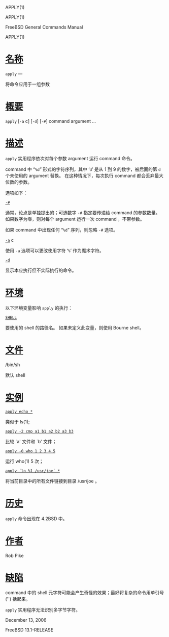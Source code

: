   APPLY(1)  

APPLY(1)

FreeBSD General Commands Manual

APPLY(1)

[名称](#__u540D___u79F0_)
=======================

`apply` —

将命令应用于一组参数

[概要](#__u6982___u8981_)
=======================

`apply` \[`-a` c\] \[`-d`\] \[`-#`\] command argument ...

[描述](#__u63CF___u8FF0_)
=======================

`apply` 实用程序依次对每个参数 argument 运行 command 命令。

command 中 “`%d`” 形式的字符序列，其中 ‘`d`’ 是从 1 到 9 的数字，被后面的第 `d` 个未使用的 argument 替换。 在这种情况下，每次执行 command 都会丢弃最大位数的参数。

选项如下：

[`-#`](#_)

通常，论点是单独提出的；可选数字 `-#` 指定要传递给 command 的参数数量。 如果数字为零，则对每个 argument 运行一次 command ，不带参数。

如果 command 中出现任何 “`%d`” 序列，则忽略 `-#` 选项。

[`-a`](#a) c

使用 `-a` 选项可以更改使用字符 ‘`%`’ 作为魔术字符。

[`-d`](#d)

显示本应执行但不实际执行的命令。

[环境](#__u73AF___u5883_)
=======================

以下环境变量影响 `apply` 的执行：

[`SHELL`](#SHELL)

要使用的 shell 的路径名。 如果未定义此变量，则使用 Bourne shell。

[文件](#__u6587___u4EF6_)
=======================

/bin/sh

默认 shell

[实例](#__u5B9E___u4F8B_)
=======================

[`apply echo *`](#apply_echo_*)

类似于 ls(1);

[`apply -2 cmp a1 b1 a2 b2 a3 b3`](#apply__-2_cmp_a1_b1_a2_b2_a3_b3)

比较 \`a' 文件和 \`b' 文件；

[`apply -0 who 1 2 3 4 5`](#apply__-0_who_1_2_3_4_5)

运行 who(1) 5 次；

[`apply ´ln %1 /usr/joe´ *`](#apply__'ln__1_/usr/joe_'_*)

将当前目录中的所有文件链接到目录 /usr/joe 。

[历史](#__u5386___u53F2_)
=======================

`apply` 命令出现在 4.2BSD 中。

[作者](#__u4F5C___u8005_)
=======================

Rob Pike

[缺陷](#__u7F3A___u9677_)
=======================

command 中的 shell 元字符可能会产生奇怪的效果；最好将复杂的命令用单引号 ('') 括起来。

`apply` 实用程序无法识别多字节字符。

December 13, 2006

FreeBSD 13.1-RELEASE